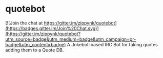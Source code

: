# quotebot

[![Join the chat at https://gitter.im/zippynk/quotebot](https://badges.gitter.im/Join%20Chat.svg)](https://gitter.im/zippynk/quotebot?utm_source=badge&utm_medium=badge&utm_campaign=pr-badge&utm_content=badge)
A Jokebot-based IRC Bot for taking quotes adding them to a Quote DB.
